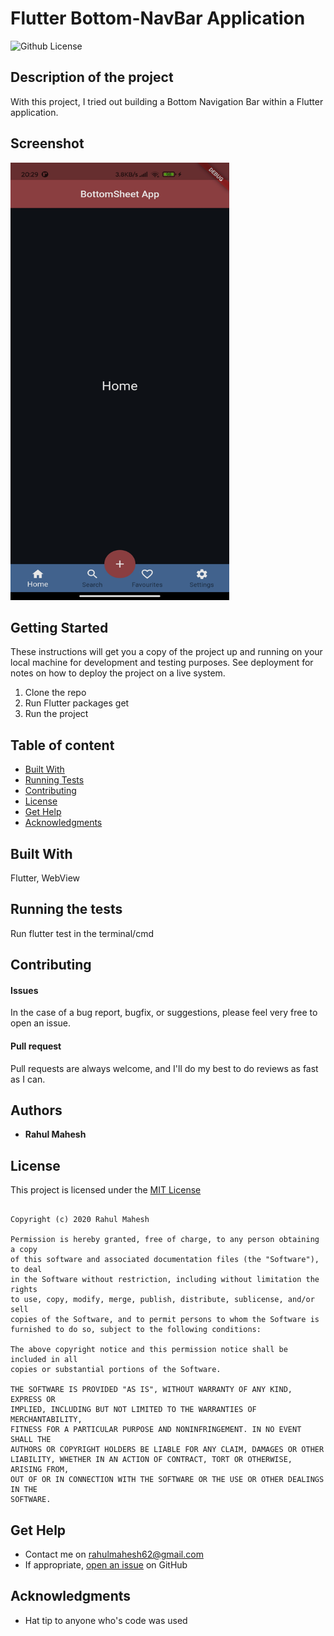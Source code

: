 # Flutter Bottom-NavBar Application
![Github License](https://img.shields.io/badge/license-MIT-green)


## Description of the project

With this project, I tried out building a Bottom Navigation Bar within a Flutter application.

## Screenshot

<img src="https://github.com/RahulMahesh62/50-Projects-of-Flutter/blob/main/BottomNavBar%20Application/App%20Screenshot.jpg?raw=true" alt="Application Screenshot" width="350" height="700" />
<br/>

## Getting Started

These instructions will get you a copy of the project up and running on your local machine for development and testing purposes. See deployment for notes on how to deploy the project on a live system.

1. Clone the repo
2. Run Flutter packages get
3. Run the project

## Table of content


- [Built With](#built-with)
- [Running Tests](#running-the-tests)
- [Contributing](#contributing)
- [License](#license)
- [Get Help](#get-help)
- [Acknowledgments](#acknowledgments)

## Built With

Flutter, WebView

## Running the tests

Run flutter test in the terminal/cmd

## Contributing

#### Issues
In the case of a bug report, bugfix, or suggestions, please feel very free to open an issue.

#### Pull request
Pull requests are always welcome, and I'll do my best to do reviews as fast as I can.

## Authors

* **Rahul Mahesh**
 
## License

This project is licensed under the [MIT License](https://github.com/this/project/blob/master/LICENSE)

```

Copyright (c) 2020 Rahul Mahesh

Permission is hereby granted, free of charge, to any person obtaining a copy
of this software and associated documentation files (the "Software"), to deal
in the Software without restriction, including without limitation the rights
to use, copy, modify, merge, publish, distribute, sublicense, and/or sell
copies of the Software, and to permit persons to whom the Software is
furnished to do so, subject to the following conditions:

The above copyright notice and this permission notice shall be included in all
copies or substantial portions of the Software.

THE SOFTWARE IS PROVIDED "AS IS", WITHOUT WARRANTY OF ANY KIND, EXPRESS OR
IMPLIED, INCLUDING BUT NOT LIMITED TO THE WARRANTIES OF MERCHANTABILITY,
FITNESS FOR A PARTICULAR PURPOSE AND NONINFRINGEMENT. IN NO EVENT SHALL THE
AUTHORS OR COPYRIGHT HOLDERS BE LIABLE FOR ANY CLAIM, DAMAGES OR OTHER
LIABILITY, WHETHER IN AN ACTION OF CONTRACT, TORT OR OTHERWISE, ARISING FROM,
OUT OF OR IN CONNECTION WITH THE SOFTWARE OR THE USE OR OTHER DEALINGS IN THE
SOFTWARE.

```

## Get Help
- Contact me on rahulmahesh62@gmail.com
- If appropriate, [open an issue](https://github.com/this/project/issues) on GitHub

## Acknowledgments

* Hat tip to anyone who's code was used
